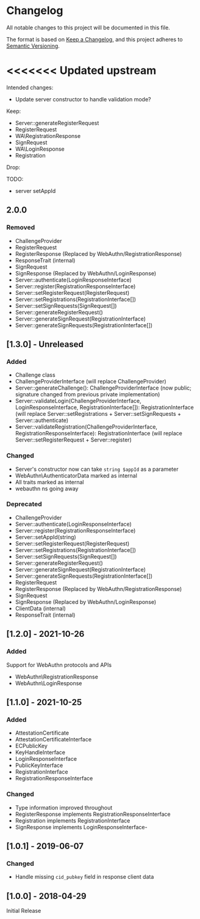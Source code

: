 # Changelog
All notable changes to this project will be documented in this file.

The format is based on [Keep a Changelog](https://keepachangelog.com/en/1.0.0/),
and this project adheres to [Semantic Versioning](https://semver.org/spec/v2.0.0.html).

<<<<<<< Updated upstream
=======
Intended changes:
- Update server constructor to handle validation mode?

Keep:
- Server::generateRegisterRequest
- RegisterRequest
- WA\RegistrationResponse
- SignRequest
- WA\LoginResponse
- Registration

Drop:

TODO:
- server setAppId
## 2.0.0
### Removed
- ChallengeProvider
- RegisterRequest
- RegisterResponse (Replaced by WebAuthn/RegistrationResponse)
- ResponseTrait (internal)
- SignRequest
- SignResponse (Replaced by WebAuthn/LoginResponse)
- Server::authenticate(LoginResponseInterface)
- Server::register(RegistrationResponseInterface)
- Server::setRegisterRequest(RegisterRequest)
- Server::setRegistrations(RegistrationInterface[])
- Server::setSignRequests(SignRequest[])
- Server::generateRegisterRequest()
- Server::generateSignRequest(RegistrationInterface)
- Server::generateSignRequests(RegistrationInterface[])

## [1.3.0] - Unreleased

### Added
- Challenge class
- ChallengeProviderInterface (will replace ChallengeProvider)
- Server::generateChallenge(): ChallengeProviderInterface (now public; signature changed from previous private implementation)
- Server::validateLogin(ChallengeProviderInterface, LoginResponseInterface, RegistrationInterface[]): RegistrationInterface (will replace Server::setRegistrations + Server::setSignRequests + Server::authenticate)
- Server::validateRegistration(ChallengeProviderInterface, RegistrationResponseInterface): RegistrationInterface (will replace Server::setRegisterRequest + Server::register)

### Changed
- Server's constructor now can take `string $appId` as a parameter
- WebAuthn\AuthenticatorData marked as internal
- All traits marked as internal
- webauthn ns going away

### Deprecated
- ChallengeProvider
- Server::authenticate(LoginResponseInterface)
- Server::register(RegistrationResponseInterface)
- Server::setAppId(string)
- Server::setRegisterRequest(RegisterRequest)
- Server::setRegistrations(RegistrationInterface[])
- Server::setSignRequests(SignRequest[])
- Server::generateRegisterRequest()
- Server::generateSignRequest(RegistrationInterface)
- Server::generateSignRequests(RegistrationInterface[])
- RegisterRequest
- RegisterResponse (Replaced by WebAuthn/RegistrationResponse)
- SignRequest
- SignResponse (Replaced by WebAuthn/LoginResponse)
- ClientData (internal)
- ResponseTrait (internal)

## [1.2.0] - 2021-10-26
### Added
Support for WebAuthn protocols and APIs

- WebAuthn\RegistrationResponse
- WebAuthn\LoginResponse

## [1.1.0] - 2021-10-25
### Added
- AttestationCertificate
- AttestationCertificateInterface
- ECPublicKey
- KeyHandleInterface
- LoginResponseInterface
- PublicKeyInterface
- RegistrationInterface
- RegistrationResponseInterface

### Changed
- Type information improved throughout
- RegisterResponse implements RegistrationResponseInterface
- Registration implements RegistrationInterface
- SignResponse implements LoginResponseInterface-

## [1.0.1] - 2019-06-07
### Changed
- Handle missing `cid_pubkey` field in response client data

## [1.0.0] - 2018-04-29
Initial Release
